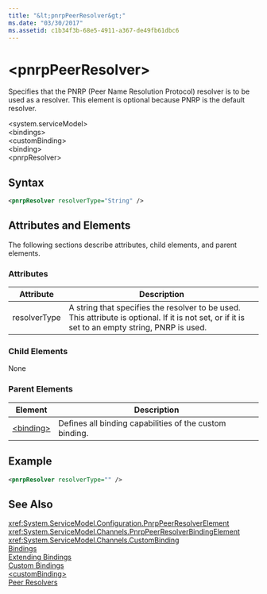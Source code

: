```yaml
---
title: "&lt;pnrpPeerResolver&gt;"
ms.date: "03/30/2017"
ms.assetid: c1b34f3b-68e5-4911-a367-de49fb61dbc6
---
```

# &lt;pnrpPeerResolver&gt;
Specifies that the PNRP (Peer Name Resolution Protocol) resolver is to be used as a resolver. This element is optional because PNRP is the default resolver.  

 \<system.serviceModel>  
\<bindings>  
\<customBinding>  
\<binding>  
\<pnrpResolver>  

## Syntax  

```xml  
<pnrpResolver resolverType="String" />  
```  

## Attributes and Elements  
 The following sections describe attributes, child elements, and parent elements.  

### Attributes  


|Attribute|Description|  
|---------------|-----------------|  
|resolverType|A string that specifies the resolver to be used. This attribute is optional. If it is not set, or if it is set to an empty string, PNRP is used.|  

### Child Elements  
 None  

### Parent Elements  


|Element|Description|  
|-------------|-----------------|  
|[\<binding>](../../../../../docs/framework/misc/binding.md)|Defines all binding capabilities of the custom binding.|  

## Example  

```xml  
<pnrpResolver resolverType="" />  
```  

## See Also  
 <xref:System.ServiceModel.Configuration.PnrpPeerResolverElement>  
 <xref:System.ServiceModel.Channels.PnrpPeerResolverBindingElement>  
 <xref:System.ServiceModel.Channels.CustomBinding>  
 [Bindings](../../../../../docs/framework/wcf/bindings.md)  
 [Extending Bindings](../../../../../docs/framework/wcf/extending/extending-bindings.md)  
 [Custom Bindings](../../../../../docs/framework/wcf/extending/custom-bindings.md)  
 [\<customBinding>](../../../../../docs/framework/configure-apps/file-schema/wcf/custombinding.md)  
 [Peer Resolvers](../../../../../docs/framework/wcf/feature-details/peer-resolvers.md)
